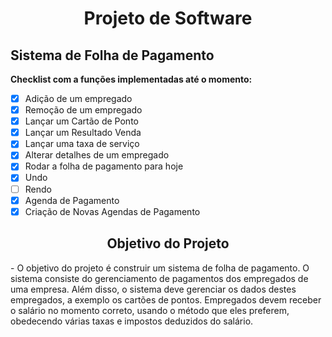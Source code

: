 <h1 align ="center"> Projeto de Software</h1>

## Sistema de Folha de Pagamento

 **Checklist com a funções implementadas até o momento:**
- [x] Adição de um empregado
- [x] Remoção de um empregado
- [x] Lançar um Cartão de Ponto
- [x] Lançar um Resultado Venda
- [x] Lançar uma taxa de serviço
- [x] Alterar detalhes de um empregado
- [x] Rodar a folha de pagamento para hoje
- [x] Undo
- [ ] Rendo
- [x] Agenda de Pagamento
- [x] Criação de Novas Agendas de Pagamento
 
<h2 align ="center"> Objetivo do Projeto</h2>
   - O objetivo do projeto é construir um sistema de folha de pagamento. O sistema consiste do
gerenciamento de pagamentos dos empregados de uma empresa. Além disso, o sistema deve
gerenciar os dados destes empregados, a exemplo os cartões de pontos. Empregados devem receber
o salário no momento correto, usando o método que eles preferem, obedecendo várias taxas e
impostos deduzidos do salário.

